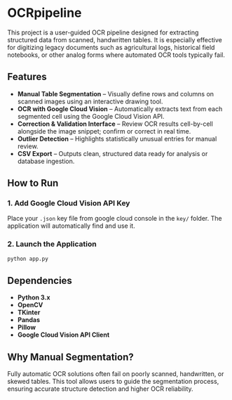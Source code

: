 # OCRpipeline
This project is a user-guided OCR pipeline designed for extracting structured data from scanned, handwritten tables. It is especially effective for digitizing legacy documents such as agricultural logs, historical field notebooks, or other analog forms where automated OCR tools typically fail.

## Features

- **Manual Table Segmentation** – Visually define rows and columns on scanned images using an interactive drawing tool.
- **OCR with Google Cloud Vision** – Automatically extracts text from each segmented cell using the Google Cloud Vision API.
- **Correction & Validation Interface** – Review OCR results cell-by-cell alongside the image snippet; confirm or correct in real time.
- **Outlier Detection** – Highlights statistically unusual entries for manual review.
- **CSV Export** – Outputs clean, structured data ready for analysis or database ingestion.

## How to Run

### 1. Add Google Cloud Vision API Key

Place your `.json` key file from google cloud console in the `key/` folder. The application will automatically find and use it.

### 2. Launch the Application

```bash
python app.py
```

## Dependencies

- **Python 3.x**
- **OpenCV**
- **TKinter**
- **Pandas**
- **Pillow**
- **Google Cloud Vision API Client**

## Why Manual Segmentation?

Fully automatic OCR solutions often fail on poorly scanned, handwritten, or skewed tables. This tool allows users to guide the segmentation process, ensuring accurate structure detection and higher OCR reliability.
